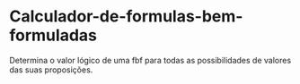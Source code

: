 # Calculador-de-formulas-bem-formuladas
Determina o valor lógico de uma fbf para todas as possibilidades de valores das suas proposições.
